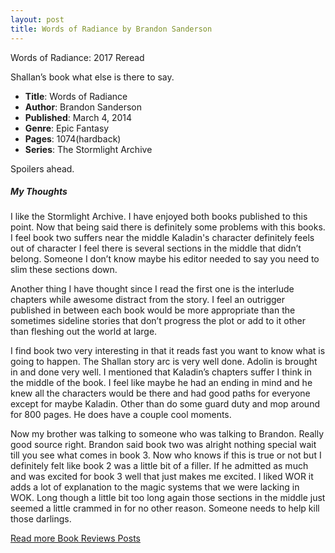 ```yaml
---
layout: post
title: Words of Radiance by Brandon Sanderson
---
```

Words of Radiance: 2017 Reread

Shallan’s book what else is there to say.

- **Title**: Words of Radiance
- **Author**: Brandon Sanderson
- **Published**: March 4, 2014
- **Genre**: Epic Fantasy
- **Pages**: 1074(hardback)
- **Series**: The Stormlight Archive

Spoilers ahead.

##### My Thoughts
I like the Stormlight Archive. I have enjoyed both books published to this point. Now that being said there is definitely some problems with this books. I feel book two suffers near the middle Kaladin's character definitely feels out of character I feel there is several sections in the middle that didn’t belong. Someone I don’t know maybe his editor needed to say you need to slim these sections down.

Another thing I have thought since I read the first one is the interlude chapters while awesome distract from the story. I feel an outrigger published in between each book would be more appropriate than the sometimes sideline stories that don’t progress the plot or add to it other than fleshing out the world at large.

I find book two very interesting in that it reads fast you want to know what is going to happen. The Shallan story arc is very well done. Adolin is brought in and done very well. I mentioned that Kaladin’s chapters suffer I think in the middle of the book. I feel like maybe he had an ending in mind and he knew all the characters would be there and had good paths for everyone except for maybe Kaladin. Other than do some guard duty and mop around for 800 pages. He does have a couple cool moments.

Now my brother was talking to someone who was talking to Brandon. Really good source right. Brandon said book two was alright nothing special wait till you see what comes in book 3. Now who knows if this is true or not but I definitely felt like book 2 was a little bit of a filler. If he admitted as much and was excited for book 3 well that just makes me excited. I liked WOR it adds a lot of explanation to the magic systems that we were lacking in WOK. Long though a little bit too long again those sections in the middle just seemed a little crammed in for no other reason. Someone needs to help kill those darlings.

[Read more Book Reviews Posts](https://tactictalisman.github.io/book-reviews/)
